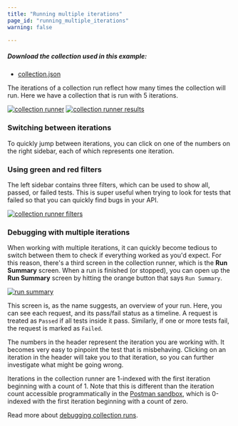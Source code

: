 ```yaml
---
title: "Running multiple iterations"
page_id: "running_multiple_iterations"
warning: false

---
```


##### Download the collection used in this example:

   * [collection.json](https://assets.postman.com/postman-docs/59037885.json)

The iterations of a collection run reflect how many times the collection will run. Here we have a collection that is run with 5 iterations.

[![collection runner](https://assets.postman.com/postman-docs/59039044.png)](https://assets.postman.com/postman-docs/59039044.png)
[![collection runner results](https://assets.postman.com/postman-docs/59039058.png)](https://assets.postman.com/postman-docs/59039058.png)

### Switching between iterations

To quickly jump between iterations, you can click on one of the numbers on the right sidebar, each of which represents one iteration.

### Using green and red filters

The left sidebar contains three filters, which can be used to show all, passed, or failed tests. This is super useful when trying to look for tests that failed so that you can quickly find bugs in your API.

[![collection runner filters](https://assets.postman.com/postman-docs/59039741.png)](https://assets.postman.com/postman-docs/59039741.png)

### Debugging with multiple iterations

When working with multiple iterations, it can quickly become tedious to switch between them to check if everything worked as you'd expect. For this reason, there's a third screen in the collection runner, which is the **Run Summary** screen. When a run is finished (or stopped), you can open up the **Run Summary** screen by hitting the orange button that says `Run Summary`.

[![run summary](https://assets.postman.com/postman-docs/59039072.png)](https://assets.postman.com/postman-docs/59039072.png)

This screen is, as the name suggests, an overview of your run. Here, you can see each request, and its pass/fail status as a timeline. A request is treated as `Passed` if all tests inside it pass. Similarly, if one or more tests fail, the request is marked as `Failed`.

The numbers in the header represent the iteration you are working with. It becomes very easy to pinpoint the test that is misbehaving. Clicking on an iteration in the header will take you to that iteration, so you can further investigate what might be going wrong. 

Iterations in the collection runner are 1-indexed with the first iteration beginning with a count of 1. Note that this is different than the iteration count accessible programmatically in the [Postman sandbox](/docs/postman/scripts/postman_sandbox_api_reference/), which is 0-indexed with the first iteration beginning with a count of zero.

Read more about [debugging collection runs](/docs/postman/collection_runs/debugging_a_collection_run/).
